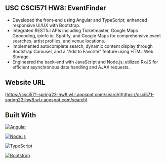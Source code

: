 
<!-- ABOUT THE PROJECT -->
## USC CSCI571 HW8: EventFinder
* Developed the front-end using Angular and TypeScript; enhanced responsive UI/UX with Bootstrap.
* Integrated RESTful APIs including Ticketmaster, Google Maps Geocoding, ipinfo.io, Spotify, 
and Google Maps for comprehensive event searches, artist profiles, and venue locations.
* Implemented autocomplete search, dynamic content display through Bootstrap Carousel, and a  "Add to Favorite" feature using HTML Web Storage.
* Engineered the back-end with JavaScript and Node.js; utilized RxJS for efficient asynchronous
data handling and AJAX requests.


<!-- Website URL -->
## Website URL

[https://csci571-spring23-hw8.wl.r.appspot.com/search](https://csci571-spring23-hw8.wl.r.appspot.com/search)

## Built With

[![Angular][Angular.io]][Angular-url] 



[![Node.js][Nodejs.com]][Nodejs-url]


[![TypeScript][TypeScript.com]][TypeScript-url]



[![Bootstrap][Bootstrap.com]][Bootstrap-url]

<!-- MARKDOWN LINKS & IMAGES -->
<!-- https://www.markdownguide.org/basic-syntax/#reference-style-links -->
[Angular.io]: https://img.shields.io/badge/Angular-DD0031?style=for-the-badge&logo=angular&logoColor=white
[Angular-url]: https://angular.io/
[Bootstrap.com]: https://img.shields.io/badge/Bootstrap-563D7C?style=for-the-badge&logo=bootstrap&logoColor=white
[Bootstrap-url]: https://getbootstrap.com
[Nodejs.com]: https://img.shields.io/badge/Node.js-026E00?style=for-the-badge&logo=node.js&logoColor=white
[Nodejs-url]: https://nodejs.org/en
[TypeScript.com]: https://img.shields.io/badge/TypeScript-2F74C0?style=for-the-badge&logo=typescript&logoColor=white

[TypeScript-url]: https://www.typescriptlang.org/

